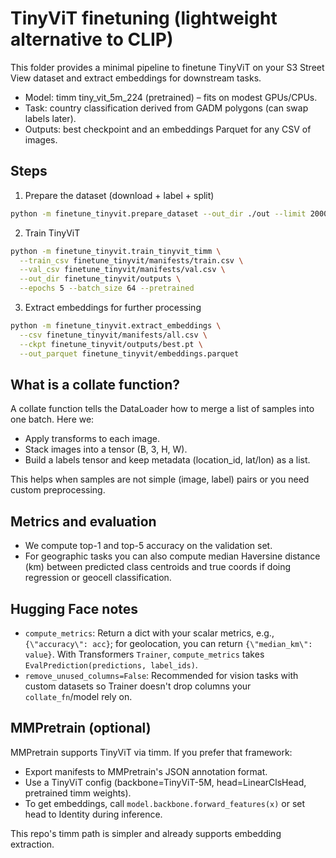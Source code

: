 # TinyViT finetuning (lightweight alternative to CLIP)

This folder provides a minimal pipeline to finetune TinyViT on your S3 Street View dataset and extract embeddings for downstream tasks.

- Model: timm tiny_vit_5m_224 (pretrained) – fits on modest GPUs/CPUs.
- Task: country classification derived from GADM polygons (can swap labels later).
- Outputs: best checkpoint and an embeddings Parquet for any CSV of images.

## Steps

1) Prepare the dataset (download + label + split)

```bash
python -m finetune_tinyvit.prepare_dataset --out_dir ./out --limit 2000 --val_frac 0.1 --manifest_dir finetune_tinyvit/manifests
```

2) Train TinyViT

```bash
python -m finetune_tinyvit.train_tinyvit_timm \
  --train_csv finetune_tinyvit/manifests/train.csv \
  --val_csv finetune_tinyvit/manifests/val.csv \
  --out_dir finetune_tinyvit/outputs \
  --epochs 5 --batch_size 64 --pretrained
```

3) Extract embeddings for further processing

```bash
python -m finetune_tinyvit.extract_embeddings \
  --csv finetune_tinyvit/manifests/all.csv \
  --ckpt finetune_tinyvit/outputs/best.pt \
  --out_parquet finetune_tinyvit/embeddings.parquet
```

## What is a collate function?

A collate function tells the DataLoader how to merge a list of samples into one batch. Here we:
- Apply transforms to each image.
- Stack images into a tensor (B, 3, H, W).
- Build a labels tensor and keep metadata (location_id, lat/lon) as a list.

This helps when samples are not simple (image, label) pairs or you need custom preprocessing.

## Metrics and evaluation

- We compute top-1 and top-5 accuracy on the validation set.
- For geographic tasks you can also compute median Haversine distance (km) between predicted class centroids and true coords if doing regression or geocell classification.

## Hugging Face notes

- `compute_metrics`: Return a dict with your scalar metrics, e.g., `{\"accuracy\": acc}`; for geolocation, you can return `{\"median_km\": value}`. With Transformers `Trainer`, `compute_metrics` takes `EvalPrediction(predictions, label_ids)`.
- `remove_unused_columns=False`: Recommended for vision tasks with custom datasets so Trainer doesn't drop columns your `collate_fn`/model rely on.

## MMPretrain (optional)

MMPretrain supports TinyViT via timm. If you prefer that framework:
- Export manifests to MMPretrain's JSON annotation format.
- Use a TinyViT config (backbone=TinyViT-5M, head=LinearClsHead, pretrained timm weights).
- To get embeddings, call `model.backbone.forward_features(x)` or set head to Identity during inference.

This repo's timm path is simpler and already supports embedding extraction.
